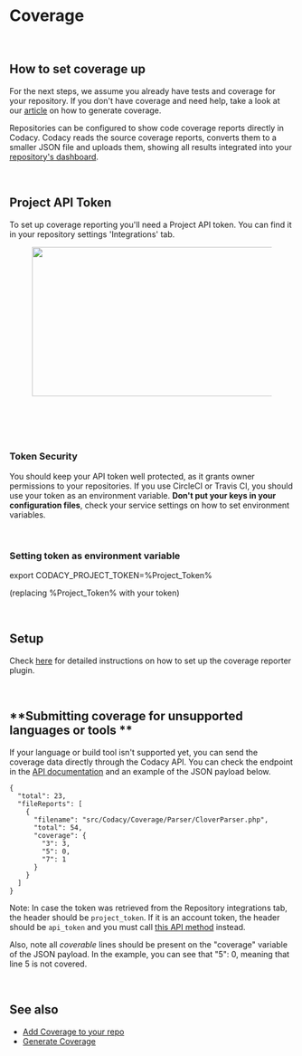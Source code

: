 # Coverage

 

## **How to set coverage up**

For the next steps, we assume you already have tests and coverage for
your repository. If you don't have coverage and need help, take a look
at our
[article](https://support.codacy.com/hc/en-us/articles/207312879-Generate-Coverage)
on how to generate coverage.

<span style="text-align: center;">Repositories can be configured to show
code coverage reports directly in Codacy. Codacy reads the source
coverage reports, converts them to a smaller JSON file and uploads them,
showing all results integrated into your [repository's
dashboard](https://support.codacy.com/hc/en-us/articles/360003890673-Project-Dashboard-How-does-it-work-).</span>

 

## **Project API Token**

To set up coverage reporting you'll need a Project API token. You can
find it in your repository settings 'Integrations' tab.

<figure>
<img src="/images/Jun-06-2017_14-30-02.gif" width="599" height="264" alt="" />
</figure>

 

###  

### <span class="ng-binding">Token Security</span>

You should keep your API token well protected, as it grants owner
permissions to your repositories. If you use CircleCI or Travis CI, you
should use your token as an environment variable. **Don't put your keys
in your configuration files**, check your service settings on how to set
environment variables.

 

### <span class="ng-binding">Setting token as environment variable</span>

export CODACY\_PROJECT\_TOKEN=%Project\_Token%

(replacing %Project\_Token% with your token)

 

## **Setup**

Check [here](https://github.com/codacy/codacy-coverage-reporter#setup)
for detailed instructions on how to set up the coverage reporter plugin.

 

## **Submitting coverage for unsupported languages or tools **

If your language or build tool isn't supported yet, you can send the
coverage data directly through the Codacy API. You can check the
endpoint in the [API
documentation](https://api.codacy.com/swagger#savecoverage) and an
example of the JSON payload below.

    {
      "total": 23,
      "fileReports": [
        {
          "filename": "src/Codacy/Coverage/Parser/CloverParser.php",
          "total": 54,
          "coverage": {
            "3": 3,
            "5": 0,
            "7": 1
          }
        }
      ]
    }

Note: In case the token was retrieved from the Repository integrations
tab, the header should be `project_token`. If it is an account token,
the header should be `api_token` and you must call [this API
method](https://api.codacy.com/swagger#savecoveragewithprojectname)
instead.

Also, note all *coverable* lines should be present on the "coverage"
variable of the JSON payload. In the example, you can see that "5": 0,
meaning that line 5 is not covered.

 

## <span class="wysiwyg-font-size-x-large">**See also**</span>

-   [Add Coverage to your
    repo](https://support.codacy.com/hc/en-us/articles/207993835-Add-coverage-to-your-repo)
-   [Generate
    Coverage](https://support.codacy.com/hc/en-us/articles/207312879-Generate-Coverage)

 
